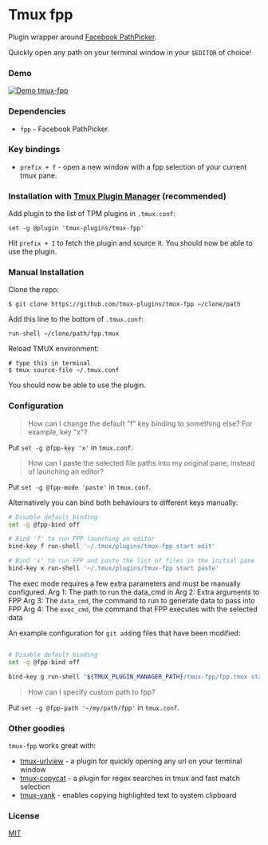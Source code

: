 # Tmux fpp

Plugin wrapper around [Facebook PathPicker](http://facebook.github.io/PathPicker/).

Quickly open any path on your terminal window in your `$EDITOR` of choice!

### Demo

[![Demo tmux-fpp](http://g.recordit.co/MhLPNgOKyN.gif)](http://recordit.co/MhLPNgOKyN)

### Dependencies

- `fpp` - Facebook PathPicker.

### Key bindings

- `prefix + f` - open a new window with a fpp selection of your current tmux pane.

### Installation with [Tmux Plugin Manager](https://github.com/tmux-plugins/tpm) (recommended)

Add plugin to the list of TPM plugins in `.tmux.conf`:

    set -g @plugin 'tmux-plugins/tmux-fpp'

Hit `prefix + I` to fetch the plugin and source it. You should now be able to
use the plugin.

### Manual Installation

Clone the repo:

    $ git clone https://github.com/tmux-plugins/tmux-fpp ~/clone/path

Add this line to the bottom of `.tmux.conf`:

    run-shell ~/clone/path/fpp.tmux

Reload TMUX environment:

    # type this in terminal
    $ tmux source-file ~/.tmux.conf

You should now be able to use the plugin.

### Configuration

> How can I change the default "f" key binding to something else? For example,
> key "x"?

Put `set -g @fpp-key 'x'` in `tmux.conf`.

> How can I paste the selected file paths into my original pane, instead of
> launching an editor?

Put `set -g @fpp-mode 'paste'` in `tmux.conf`.

Alternatively you can bind both behaviours to different keys manually:

```sh
# Disable default binding
set -g @fpp-bind off

# Bind 'f' to run FPP launching an editor
bind-key f run-shell '~/.tmux/plugins/tmux-fpp start edit'

# Bind 'x' to run FPP and paste the list of files in the initial pane
bind-key x run-shell '~/.tmux/plugins/tmux-fpp start paste'
```

The exec mode requires a few extra parameters and must be manually configured.
Arg 1: The path to run the data_cmd in
Arg 2: Extra arguments to FPP
Arg 3: The `data_cmd`, the command to run to generate data to pass into FPP
Arg 4: The `exec_cmd`, the command that FPP executes with the selected data


An example configuration for `git add`ing files that have been modified:
```sh

# Disable default binding
set -g @fpp-bind off

bind-key g run-shell "${TMUX_PLUGIN_MANAGER_PATH}/tmux-fpp/fpp.tmux start exec #{pane_current_path} '-nfc' 'git status' 'git add'"
```



> How can I specify custom path to fpp?

Put `set -g @fpp-path '~/my/path/fpp'` in `tmux.conf`.

### Other goodies

`tmux-fpp` works great with:

- [tmux-urlview](https://github.com/jbnicolai/tmux-urlview) - a plugin for
  quickly opening any url on your terminal window
- [tmux-copycat](https://github.com/tmux-plugins/tmux-copycat) - a plugin for
  regex searches in tmux and fast match selection
- [tmux-yank](https://github.com/tmux-plugins/tmux-yank) - enables copying
  highlighted text to system clipboard

### License

[MIT](LICENSE.md)
